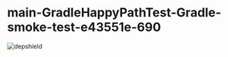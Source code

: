 # main-GradleHappyPathTest-Gradle-smoke-test-e43551e-690

![depshield](https://staging.depshield.sonatype.org/badges/depshield-staging/main-GradleHappyPathTest-Gradle-smoke-test-e43551e-690/depshield.svg)